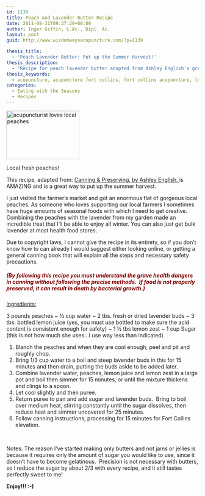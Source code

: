 ```yaml
---
id: 1139
title: Peach and Lavender Butter Recipe
date: 2011-08-31T09:37:29+00:00
author: Inger Giffin, L.Ac., Dipl. Ac.
layout: post
guid: http://www.wisdomwaysacupuncture.com/?p=1139

thesis_title:
  - 'Peach Lavender Butter: Put up the Summer Harvest!'
thesis_description:
  - "Recipe for peach lavender butter adapted from Ashley English's great book: Canning & Preserving"
thesis_keywords:
  - acupuncture, acupuncture fort collins, fort collins acupuncture, local eating
categories:
  - Eating with the Seasons
  - Recipes
---
```

<div id="attachment_3486" style="width: 201px" class="wp-caption alignleft">
  <a href="http://www.wisdomwaysacupuncture.com/wp-content/uploads/2011/08/peach-3425656_1280.jpg"><img class=" wp-image-3486" src="http://www.wisdomwaysacupuncture.com/wp-content/uploads/2011/08/peach-3425656_1280-150x100.jpg" alt="acupuncturist loves local peaches" width="191" height="127" srcset="http://www.wisdomwaysacupuncture.com/wp-content/uploads/2011/08/peach-3425656_1280-150x100.jpg 150w, http://www.wisdomwaysacupuncture.com/wp-content/uploads/2011/08/peach-3425656_1280-300x199.jpg 300w, http://www.wisdomwaysacupuncture.com/wp-content/uploads/2011/08/peach-3425656_1280-768x510.jpg 768w, http://www.wisdomwaysacupuncture.com/wp-content/uploads/2011/08/peach-3425656_1280-1024x680.jpg 1024w, http://www.wisdomwaysacupuncture.com/wp-content/uploads/2011/08/peach-3425656_1280.jpg 1280w" sizes="(max-width: 191px) 100vw, 191px" /></a>
  
  <p class="wp-caption-text">
    Local fresh peaches!
  </p>
</div>

This recipe, adapted from: [Canning & Preserving, by Ashley English, ](https://www.amazon.com/Homemade-Living-Canning-Preserving-Chutneys/dp/1600594913/ref=sr_1_1?ie=UTF8&qid=1528935587&sr=8-1&keywords=Canning+%26+Preserving%2C+by+Ashley+English)is AMAZING and is a great way to put up the summer harvest.

I just visited the farmer&#8217;s market and got an enormous flat of gorgeous local peaches. As someone who loves supporting our local farmers I sometimes have huge amounts of seasonal foods with which I need to get creative. Combining the peaches with the lavender from my garden made an incredible treat that I&#8217;ll be able to enjoy all winter. You can also just get bulk lavender at most health food stores.

Due to copyright laws, I cannot give the recipe in its entirety, so if you don’t know how to can already I would suggest either looking online, or getting a general canning book that will explain all the steps and necessary safety precautions.

##### **<span style="color: #800000;">(By following this recipe you must understand the grave health dangers in canning without following the precise methods.  If food is not properly preserved, it can result in death by bacterial growth.)</span>**

<span style="text-decoration: underline;">Ingredients:</span>

3 pounds peaches ~ ½ cup water ~ 2 tbs. fresh or dried lavender buds ~ 3 tbs. bottled lemon juice (yes, you must use bottled to make sure the acid content is consistent enough for safety) ~ 1 ½ tbs lemon zest ~ 1 cup Sugar (this is not how much she uses…I use way less than indicated)

  1. Blanch the peaches and when they are cool enough, peel and pit and roughly chop.
  2. Bring 1/3 cup water to a boil and steep lavender buds in this for 15 minutes and then drain, putting the buds aside to be added later.
  3. Combine lavender water, peaches, lemon juice and lemon zest in a large pot and boil then simmer for 15 minutes, or until the mixture thickens and clings to a spoon.
  4. Let cool slightly and then puree.
  5. Return puree to pan and add sugar and lavender buds.  Bring to boil over medium heat, stirring constantly until the sugar dissolves, then reduce heat and simmer uncovered for 25 minutes.
  6. Follow canning instructions, processing for 15 minutes for Fort Collins elevation.

&nbsp;

Notes: The reason I’ve started making only butters and not jams or jellies is because it requires only the amount of sugar you would like to use, since it doesn’t have to become gelatinous.  Precision is not necessary with butters, so I reduce the sugar by about 2/3 with every recipe, and it still tastes perfectly sweet to me!

**Enjoy!!! :-)**